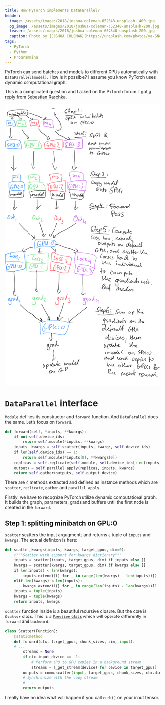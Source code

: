 ```yaml
---
title: How PyTorch implements DataParallel?
header:
  image: /assets/images/2018/joshua-coleman-652348-unsplash-1400.jpg
  og_image: /assets/images/2018/joshua-coleman-652348-unsplash-200.jpg
  teaser: /assets/images/2018/joshua-coleman-652348-unsplash-200.jpg
  caption: Photo by [JOSHUA COLEMAN](https://unsplash.com/photos/ya-SNqL9Q-g?utm_source=unsplash&utm_medium=referral&utm_content=creditCopyText) on [Unsplash](https://unsplash.com/search/photos/split?utm_source=unsplash&utm_medium=referral&utm_content=creditCopyText)
tags:
  - PyTorch
  - Python
  - Programming
---
```


PyTorch can send batches and models to different GPUs automatically with `DataParallel(model)`. How is it possible? I assume you know PyTorch uses dynamic computational graph. 

This is a complicated question and I asked on the PyTorch forum. I got [a reply](https://discuss.pytorch.org/t/how-pytorchs-parallel-method-and-distributed-method-works/30349/2?u=fantasticfears) from [Sebastian Raschka](https://discuss.pytorch.org/u/rasbt).

![Data parallel’s process in a high level](/assets/images/2018/dataparallel.png)

# `DataParallel` interface

`Module` defines its constructor and `forward` function. And `DataParallel` does the same. Let’s focus on `forward`.

```python
def forward(self, *inputs, **kwargs):
    if not self.device_ids:
        return self.module(*inputs, **kwargs)
    inputs, kwargs = self.scatter(inputs, kwargs, self.device_ids)
    if len(self.device_ids) == 1:
        return self.module(*inputs[0], **kwargs[0])
    replicas = self.replicate(self.module, self.device_ids[:len(inputs)])
    outputs = self.parallel_apply(replicas, inputs, kwargs)
    return self.gather(outputs, self.output_device)
```

There are 4 methods extracted and defined as instance methods which are `scatter`, `replicate`, `gather` and `parallel_apply`.

Firstly, we have to recognize PyTorch utilize dynamic computational graph. It builds the graph, parameters, grads and buffers until the first node is created in the `forward`.

## Step 1: splitting minibatch on GPU:0

`scatter` scatters the input argugments and returns a tuple of `inputs` and `kwargs`. The actual definiton is here:

```python
def scatter_kwargs(inputs, kwargs, target_gpus, dim=0):
    r"""Scatter with support for kwargs dictionary"""
    inputs = scatter(inputs, target_gpus, dim) if inputs else []
    kwargs = scatter(kwargs, target_gpus, dim) if kwargs else []
    if len(inputs) < len(kwargs):
        inputs.extend([() for _ in range(len(kwargs) - len(inputs))])
    elif len(kwargs) < len(inputs):
        kwargs.extend([{} for _ in range(len(inputs) - len(kwargs))])
    inputs = tuple(inputs)
    kwargs = tuple(kwargs)
    return inputs, kwargs
```

`scatter` function inside is a beautiful recursive closure. But the core is `Scatter` class. This is a [`Function` class](https://pytorch.org/tutorials/beginner/examples_autograd/two_layer_net_custom_function.html) which will operate differently in `forward` and `backward`.

```python
class Scatter(Function):
    @staticmethod
    def forward(ctx, target_gpus, chunk_sizes, dim, input):
    # ...
        streams = None
        if ctx.input_device == -1:
            # Perform CPU to GPU copies in a background stream
            streams = [_get_stream(device) for device in target_gpus]
        outputs = comm.scatter(input, target_gpus, chunk_sizes, ctx.dim, streams)
        # Synchronize with the copy stream
        # ...
        return outputs
```

I really have no idea what will happen if you call `cuda()` on your input tensor.